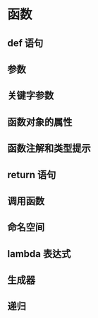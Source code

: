 # 函数

## def 语句

## 参数

## 关键字参数

## 函数对象的属性

## 函数注解和类型提示

## return 语句

## 调用函数

## 命名空间

## lambda 表达式

## 生成器

## 递归
